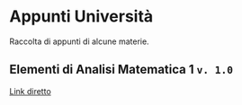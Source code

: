 # Appunti Università
Raccolta di appunti di alcune materie.

## Elementi di Analisi Matematica 1 `v. 1.0`
[Link diretto](https://github.com/Datalux/appunti-universita/blob/master/appunti_analisi_1.pdf)

